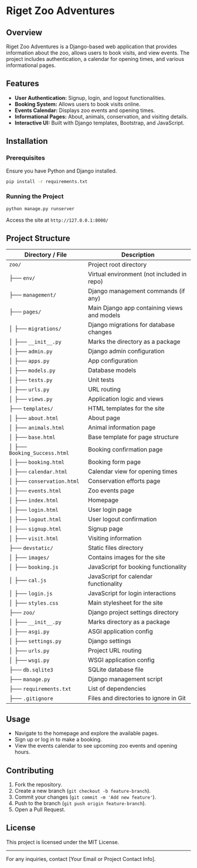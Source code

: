 # Riget Zoo Adventures

## Overview
Riget Zoo Adventures is a Django-based web application that provides information about the zoo, allows users to book visits, and view events. The project includes authentication, a calendar for opening times, and various informational pages.

## Features
- **User Authentication:** Signup, login, and logout functionalities.
- **Booking System:** Allows users to book visits online.
- **Events Calendar:** Displays zoo events and opening times.
- **Informational Pages:** About, animals, conservation, and visiting details.
- **Interactive UI:** Built with Django templates, Bootstrap, and JavaScript.

## Installation
### Prerequisites
Ensure you have Python and Django installed.
```bash
pip install -r requirements.txt
```

### Running the Project
```bash
python manage.py runserver
```
Access the site at `http://127.0.0.1:8000/`

## Project Structure

| Directory / File            | Description |
|----------------------------|-------------|
| `zoo/`                     | Project root directory |
| ├── `env/`                 | Virtual environment (not included in repo) |
| ├── `management/`          | Django management commands (if any) |
| ├── `pages/`               | Main Django app containing views and models |
| │   ├── `migrations/`       | Django migrations for database changes |
| │   ├── `__init__.py`      | Marks the directory as a package |
| │   ├── `admin.py`         | Django admin configuration |
| │   ├── `apps.py`          | App configuration |
| │   ├── `models.py`        | Database models |
| │   ├── `tests.py`         | Unit tests |
| │   ├── `urls.py`          | URL routing |
| │   ├── `views.py`         | Application logic and views |
| ├── `templates/`           | HTML templates for the site |
| │   ├── `about.html`       | About page |
| │   ├── `animals.html`     | Animal information page |
| │   ├── `base.html`        | Base template for page structure |
| │   ├── `Booking_Success.html` | Booking confirmation page |
| │   ├── `booking.html`     | Booking form page |
| │   ├── `calendar.html`    | Calendar view for opening times |
| │   ├── `conservation.html`| Conservation efforts page |
| │   ├── `events.html`      | Zoo events page |
| │   ├── `index.html`       | Homepage |
| │   ├── `login.html`       | User login page |
| │   ├── `logout.html`      | User logout confirmation |
| │   ├── `signup.html`      | Signup page |
| │   ├── `visit.html`       | Visiting information |
| ├── `devstatic/`           | Static files directory |
| │   ├── `images/`          | Contains images for the site |
| │   ├── `booking.js`       | JavaScript for booking functionality |
| │   ├── `cal.js`           | JavaScript for calendar functionality |
| │   ├── `login.js`         | JavaScript for login interactions |
| │   ├── `styles.css`       | Main stylesheet for the site |
| ├── `zoo/`                 | Django project settings directory |
| │   ├── `__init__.py`      | Marks directory as a package |
| │   ├── `asgi.py`          | ASGI application config |
| │   ├── `settings.py`      | Django settings |
| │   ├── `urls.py`          | Project URL routing |
| │   ├── `wsgi.py`          | WSGI application config |
| ├── `db.sqlite3`           | SQLite database file |
| ├── `manage.py`            | Django management script |
| ├── `requirements.txt`     | List of dependencies |
| ├── `.gitignore`           | Files and directories to ignore in Git |

## Usage
- Navigate to the homepage and explore the available pages.
- Sign up or log in to make a booking.
- View the events calendar to see upcoming zoo events and opening hours.

## Contributing
1. Fork the repository.
2. Create a new branch (`git checkout -b feature-branch`).
3. Commit your changes (`git commit -m 'Add new feature'`).
4. Push to the branch (`git push origin feature-branch`).
5. Open a Pull Request.

## License
This project is licensed under the MIT License.

---
For any inquiries, contact [Your Email or Project Contact Info].

